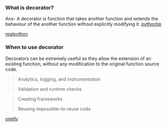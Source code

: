 ### What is decorator?
Ans-  A decorator is function that takes another function and extends the behaviour of the another function without explicitly modifying it.
<a href="https://book.pythontips.com/en/latest/decorators.html" target="_blank">pythontip</a>

<a href="https://realpython.com/primer-on-python-decorators/" target="_blank">realpython</a>



### When to use decorator
Decorators can be extremely useful as they allow the extension of an existing function, without any modification to the original function source code.

> Analytics, logging, and instrumentation

> Validation and runtime checks

> Creating frameworks

> Reusing impossible-to-reuse code

[oreilly](https://www.oreilly.com/content/5-reasons-you-need-to-learn-to-write-python-decorators/)
